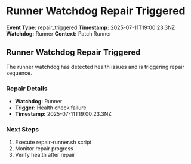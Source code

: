 # Runner Watchdog Repair Triggered

**Event Type:** repair_triggered
**Timestamp:** 2025-07-11T19:00:23.3NZ
**Watchdog:** Runner
**Context:** Patch Runner


## Runner Watchdog Repair Triggered

The runner watchdog has detected health issues and is triggering repair sequence.

### Repair Details
- **Watchdog:** Runner
- **Trigger:** Health check failure
- **Timestamp:** 2025-07-11T19:00:23.3NZ

### Next Steps
1. Execute repair-runner.sh script
2. Monitor repair progress
3. Verify health after repair


